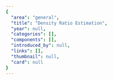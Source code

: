 ```yaml
---
{
  "area": "general",
  "title": "Density Ratio Estimation",
  "year": null,
  "categories": [],
  "components": [],
  "introduced_by": null,
  "links": [],
  "thumbnail": null,
  "card": null
}
---
```


